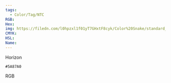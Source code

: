 ```yaml
---
tags:
  - Color/Tag/NTC
RGB:
Hex:
img: https://filedn.com/l0hpzxl1f01yT7GHxtF8cyk/Color%20Snake/standard_csv_to_svg/5A87A0.svg
CMYK:
HSL:
Name:
---
```

Horizon
```palette
#5A87A0
```
RGB
